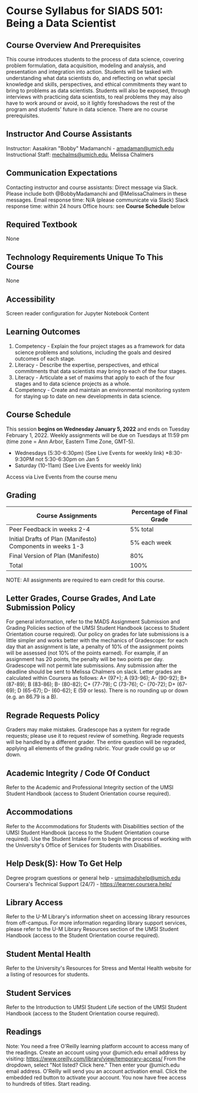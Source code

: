 # Course Syllabus for SIADS 501: Being a Data Scientist

## Course Overview And Prerequisites

This course introduces students to the process of data science, covering problem formulation, data acquisition, modeling and analysis, and presentation and integration into action. Students will be tasked with understanding what data scientists do, and reflecting on what special knowledge and skills, perspectives, and ethical commitments they want to bring to problems as data scientists. Students will also be exposed, through interviews with practicing data scientists, to real problems they may also have to work around or avoid, so it lightly foreshadows the rest of the program and students' future in data science. There are no course prerequisites.

## Instructor And Course Assistants

Instructor: Aasakiran "Bobby" Madamanchi - amadaman@umich.edu
Instructional Staff: mechalms@umich.edu, Melissa Chalmers

## Communication Expectations

Contacting instructor and course assistants: Direct message via Slack. Please include both @BobbyMadamanchi and @MelissaChalmers in these messages. Email response time: N/A (please communicate via Slack) Slack response time: within 24 hours Office hours: see **Course Schedule** below

## Required Textbook

None

## Technology Requirements Unique To This Course

None

## Accessibility

Screen reader configuration for Jupyter Notebook Content

## Learning Outcomes

1.  Competency - Explain the four project stages as a framework for data science problems and solutions, including the goals and desired outcomes of each stage.
2.  Literacy - Describe the expertise, perspectives, and ethical commitments that data scientists may bring to each of the four stages.
3.  Literacy - Articulate a set of maxims that apply to each of the four stages and to data science projects as a whole.
4.  Competency - Create and maintain an environmental monitoring system for staying up to date on new developments in data science.

## Course Schedule

This session **begins on Wednesday January 5, 2022** and ends on Tuesday February 1, 2022. Weekly assignments will be due on Tuesdays at 11:59 pm (time zone = Ann Arbor, Eastern Time Zone, GMT-5).

- Wednesdays (5:30-6:30pm) (See Live Events for weekly link) \*8:30-9:30PM not 5:30-6:30pm on Jan 5
- Saturday (10-11am) (See Live Events for weekly link)

Access via Live Events from the course menu

## Grading

| Course Assignments                                         | Percentage of Final Grade |
| ---------------------------------------------------------- | ------------------------- |
| Peer Feedback in weeks 2-4                                 | 5% total                  |
| Initial Drafts of Plan (Manifesto) Components in weeks 1-3 | 5% each week              |
| Final Version of Plan (Manifesto)                          | 80%                       |
| Total                                                      | 100%                      |

NOTE: All assignments are required to earn credit for this course.

## Letter Grades, Course Grades, And Late Submission Policy

For general information, refer to the MADS Assignment Submission and Grading Policies section of the UMSI Student Handbook (access to Student Orientation course required). Our policy on grades for late submissions is a little simpler and works better with the mechanics of Gradescope: for each day that an assignment is late, a penalty of 10% of the assignment points will be assessed (not 10% of the points earned). For example, if an assignment has 20 points, the penalty will be two points per day. Gradescope will not permit late submissions. Any submission after the deadline should be sent to Melissa Chalmers on slack. Letter grades are calculated within Coursera as follows: A+ (97+); A (93-96); A- (90-92); B+ (87-89); B (83-86); B- (80-82); C+ (77-79); C (73-76); C- (70-72); D+ (67-69); D (65-67); D- (60-62); E (59 or less). There is no rounding up or down (e.g. an 86.79 is a B).

## Regrade Requests Policy

Graders may make mistakes. Gradescope has a system for regrade requests; please use it to request review of something. Regrade requests will be handled by a different grader. The entire question will be regraded, applying all elements of the grading rubric. Your grade could go up or down.

## Academic Integrity / Code Of Conduct

Refer to the Academic and Professional Integrity section of the UMSI Student Handbook (access to Student Orientation course required).

## Accommodations

Refer to the Accommodations for Students with Disabilities section of the UMSI Student Handbook (access to the Student Orientation course required). Use the Student Intake Form to begin the process of working with the University's Office of Services for Students with Disabilities.

## Help Desk(S): How To Get Help

Degree program questions or general help - umsimadshelp@umich.edu Coursera's Technical Support (24/7) - https://learner.coursera.help/

## Library Access

Refer to the U-M Library's information sheet on accessing library resources from off-campus. For more information regarding library support services, please refer to the U-M Library Resources section of the UMSI Student Handbook (access to the Student Orientation course required).

## Student Mental Health

Refer to the University's Resources for Stress and Mental Health website for a listing of resources for students.

## Student Services

Refer to the Introduction to UMSI Student Life section of the UMSI Student Handbook (access to the Student Orientation course required).

## Readings

Note: You need a free O'Reilly learning platform account to access many of the readings. Create an account using your <uniqname>@umich.edu email address by visiting: https://www.oreilly.com/library/view/temporary-access/ From the dropdown, select "Not listed? Click here." Then enter your <uniqname>@umich.edu email address. O'Reilly will send you an account activation email. Click the embedded red button to activate your account. You now have free access to hundreds of titles. Start reading.
